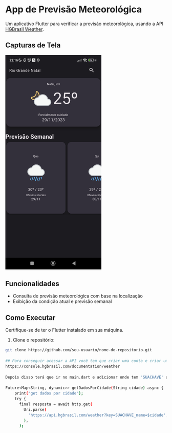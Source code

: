 # App de Previsão Meteorológica

Um aplicativo Flutter para verificar a previsão meteorológica, usando a API [HGBrasil Weather](https://console.hgbrasil.com/documentation/weather).

## Capturas de Tela


<img src="https://github.com/JGMeneses/previsao_metorologica/blob/main/lib/img/condicaotempo.jpg" alt="Imagem de Capa" width="300">

## Funcionalidades

- Consulta de previsão meteorológica com base na localização
- Exibição da condição atual e previsão semanal

## Como Executar

Certifique-se de ter o Flutter instalado em sua máquina.

1. Clone o repositório:

```bash
git clone https://github.com/seu-usuario/nome-do-repositorio.git

## Para conseguir acessar a API você tem que criar uma conta e criar uma chave no link:
https://console.hgbrasil.com/documentation/weather

Depois disso terá que ir no main.dart e adicionar onde tem 'SUACHAVE' a chave fornecida pelo site.

Future<Map<String, dynamic>> getDadosPorCidade(String cidade) async {
    print("get dados por cidade");
    try {
      final resposta = await http.get(
        Uri.parse(
          'https://api.hgbrasil.com/weather?key=SUACHAVE_name=$cidade',
        ),
      );



